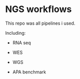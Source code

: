 # NGS workflows

This repo was all pipelines i used.

Including:

- RNA seq

- WES

- WGS

- APA benchmark
